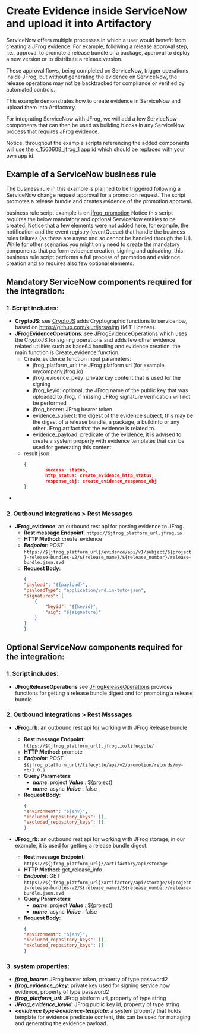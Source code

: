 # Create Evidence inside ServiceNow and upload it into Artifactory
ServiceNow offers multiple processes in which a user would benefit from creating a JFrog evidence. 
For example, following a release approval step, i.e., approval to promote a release bundle or a package, approval to deploy a new version or to distribute a release version.

These approval flows, being completed on ServiceNow, trigger operations inside JFrog, but without generating the evidence on ServiceNow, the release operations may not be backtracked for compliance or verified by automated controls.

This example demonstrates how to create evidence in ServiceNow and upload them into Artifactory.

For integrating ServiceNow with JFrog, we will add a few ServiceNow components that can then be used as building blocks in any ServiceNow process that requires JFrog evidence. 

Notice, throughout the example scripts referencing the added components will use the x_1560608_jfrog_1 app id which should be replaced with your own app id. 

## Example of a ServiceNow business rule 
The business rule in this example is planned to be triggered following a ServiceNow change request approval for a promotion request.
The script promotes a release bundle and creates evidence of the promotion approval.

business rule script example is on [jfrog_promotion](jfrog_promotion) 
Notice this script requires the below mandatory and optional ServiceNow entities to be created.
Notice that a few elements were not added here, for example, the notification and the event registry (eventQueue) that handle the business rules failures (as these are async and so cannot be handled through the UI).
While for other scenarios you might only need to create the mandatory components that perform evidence creation, signing and uploading, this business rule script performs a full process of promotion and evidence creation and so requires also few optional elements.

## Mandatory ServiceNow components required for the integration:
### 1. Script includes:
- **CryptoJS**: see [CryptoJS](CryptoJS) adds Cryptographic functions to servicenow, based on https://github.com/kjur/jsrsasign (MIT License).
- **JFrogEvidenceOperations**: see [JFrogEvidenceOperations](JFrogEvidenceOperations) which uses the CryptoJS for signing operations and adds few other evidence related utilities such as base64 handling and evidence creation. the main function is Create_evidence function.
  - Create_evidence function input parameters: 
    - jfrog_platform_url: the JFrog platform url (for example mycompany.jfrog.io)
    - jfrog_evidence_pkey: private key content that is used for the signing 
    - jfrog_keyid: optional, the JFrog name of the public key that was uploaded to jfrog, if missing JFRog signature verification will not be performed  
    - jfrog_bearer: JFrog bearer token
    - evidence_subject: the digest of the evidence subject, this may be the digest of a release bundle, a package, a buildinfo or any other JFrog artifact that the evidence is related to. 
    - evidence_payload: predicate of the evidence, it is advised to create a system property with evidence templates that can be used for generating this content.
  - result json:
    ```json
    {
            success: status,
            http_status: create_evidence_http_status,
            response_obj: create_evidence_response_obj
    }
    ```
-  

### 2. Outbound Integrations > Rest Messages
- **JFrog_evidence**: an outbound rest api for posting evidence to JFrog.
  - **Rest message Endpoint**: `https://$jfrog_platform_url.jfrog.io`
  - **HTTP Method**: create_evidence
  - ***Endpoint***: POST `https://${jfrog_platform_url}/evidence/api/v1/subject/${project}-release-bundles-v2/${release_name}/${release_number}/release-bundle.json.evd`
  - **Request Body**: 
    ```json
    {
    "payload": "${payload}",
    "payloadType": "application/vnd.in-toto+json",
    "signatures": [
        {
            "keyid": "${keyid}",
            "sig": "${signature}"
        }
    ]
    } 
    ```
    

## Optional ServiceNow components required for the integration:
### 1. Script includes:
- **JFrogReleaseOperations** see [JFrogReleaseOperations](JFrogReleaseOperations) provides functions for getting a release bundle digest and for promoting a release bundle.
### 2. Outbound Integrations > Rest Msssages
- **JFrog_rb**: an outbound rest api for working with JFrog Release bundle .
  - **Rest message Endpoint**: `https://${jfrog_platform_url}.jfrog.io/lifecycle/`
  - **HTTP Method**: promote
  - ***Endpoint***: POST `${jfrog_platform_url}/lifecycle/api/v2/promotion/records/my-rb/1.0.1`
  - **Query Parameters**: 
    - ***name***: project ***Value*** : ${project} 
    - ***name***: async ***Value*** : false
  - **Request Body**: 
    ```json
    {
    "environment": "${env}",
    "included_repository_keys": [],
    "excluded_repository_keys": []
    }
    ```
    
- **JFrog_rb**: an outbound rest api for working with JFrog storage, in our example, it is used for getting a release bundle digest.
  - **Rest message Endpoint**: `https://${jfrog_platform_url}//artifactory/api/storage`
  - **HTTP Method**: get_release_info
  - ***Endpoint***: GET `https://${jfrog_platform_url}/artifactory/api/storage/${project}-release-bundles-v2/${release_name}/${release_number}/release-bundle.json.evd`
  - **Query Parameters**: 
    - ***name***: project ***Value*** : ${project} 
    - ***name***: async ***Value*** : false
  - **Request Body**: 
    ```json
    {
    "environment": "${env}",
    "included_repository_keys": [],
    "excluded_repository_keys": []
    }
    ```
### 3. system properties:
- ***jfrog_bearer***: JFrog bearer token, property of type password2
- ***jfrog_evidence_pkey***: private key used for signing service now evidence, property of type password2
- ***jfrog_platform_url***: JFrog platform url, property of type string
- ***JFrog_evidence_keyid***: JFrog public key id, property of type string
- ***\<evidence type->evidence-template***: a system property that holds template for evidence predicate content, this can be used for managing and generating the evidence payload.

